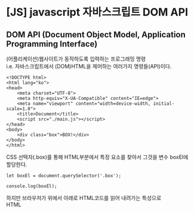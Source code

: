 # [JS] javascript 자바스크립트 DOM API

## DOM API (Document Object Model, Application Programming Interface)
(어플리케이션)웹사이트가 동작하도록 입력하는 프로그래밍 명령  
i.e. 자바스크립트에서 (DOM)HTML을 제어하는 여러가지 명령들(API)이다.  
```
<!DOCTYPE html>
<html lang="ko">
<head>
    <meta charset="UTF-8">
    <meta http-equiv="X-UA-Compatible" content="IE=edge">
    <meta name="viewport" content="width=device-width, initial-scale=1.0">
    <title>Document</title>
    <script src="./main.js"></script>
</head>
<body>
    <div class="box">BOX!</div>    
</body>
</html>
```
CSS 선택자(.box)를 통해 HTML부분에서 특정 요소를 찾아서 그것을 변수 boxEl에 할당한다.  
```
let boxEl = document.querySelector('.box');

console.log(boxEl);
```
하지만 브라우저가 위에서 아래로 HTML코드를 읽어 내려가는 특성으로  
HTML <script> 영역까지 코드를 읽고 콘솔창에 값을 출력하는 오류가 발생된다.  
<img width="688" alt="스크린샷 2024-02-06 오전 7 42 19" src="https://github.com/hyunji1117/everyday_study/assets/151576407/8d17b7e1-fb6d-43a8-b85c-9a7780b6a297">
> 해당 값을 찾을 수 없다고 Null이 뜨게 된다.

여기서 script 코드에 defer를 추가하면 브라우저가 코드를 쭉 읽고 다시 <script>로 올라와서 요청한 값을 확인하여 출력하게 된다. 
(CSS .box > html class "box"를 가진 div요소를 찾아서 boxEl에 할당이 되어 출력)   
```
<title>Document</title>
<script defer src="./main.js"></script>		<!-- defer 추가 -->
```
<img width="688" alt="스크린샷 2024-02-06 오전 7 44 32" src="https://github.com/hyunji1117/everyday_study/assets/151576407/ea51768d-7076-4d0f-aa60-090936ad2684">

### DOM API  실행 과정
```
// HTML 요소(Element) 1개 검색/찾기
const boxEl = document.querySelector('.box');
/*
querySelector: 메소드
('.box'): class 선택자 인수
boxEl: box요소 약자

해당 CSS 선택자를 통해 찾아진 요소 중 가장 먼저 찾은 요소 하나만 반환하는 특징이 있다.
*/

// HTML (boxEl)요소에 메소드 추가 가능
boxEl.addEventListener();

// 명령어 addEventListener 메소드에 인수(Arguments, 데이터X) 추가 가능
boxEl.addEventListener(1,2);

// 1 - 첫 번째 인수_이벤트(Event, 상황)
boxEl.addEventListener('click', 2);
/*
사용자가 boxEl를 클릭했을 때의 상황을 브라우저는 '이벤트'라고 본다.
i.e. 클릭이라는 상황이 일어나면 무언가를 하겠다는 의미로 사용되는 코드이다.
*/

// 2 - 두 번째 인수_핸들러(Handler, 실행할 함수)
boxEl.addEventListener('click', function (){
  console.log('click!');
});
/*
두 번째 인수에 익명 함수를 대신 넣어 데이터처럼 활용한다.
i.e. boxEl에 이벤트를 추가할지 듣고 있다가 클릭이 일어나면 익명 함수를 실행시킨다는 의미이다.  
*/
```

js에서 class 추가하기  
```
<!DOCTYPE html>
<html lang="ko">
<head>
    <meta charset="UTF-8">
    <meta http-equiv="X-UA-Compatible" content="IE=edge">
    <meta name="viewport" content="width=device-width, initial-scale=1.0">
    <title>Document</title>
    <script defer src="./main.js"></script>
</head>
<body>
    <div class="box">BOX!</div>    
</body>
</html>
```
let boxEl = document.querySelector('.box');

console.log(boxEl);

boxEl.addEventListener('click', function(){
  console.log('Click!');
  boxEl.classList.add('active');	// class추가!!
});
```
![GIFMaker_me](https://github.com/hyunji1117/everyday_study/assets/151576407/0bf32c97-d6d2-414d-a730-3ce54929b27f)
